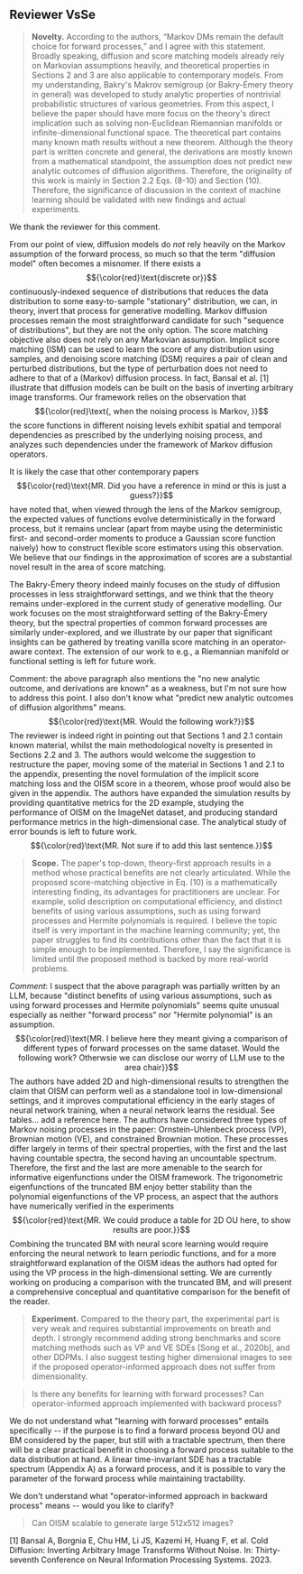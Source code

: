 ## Reviewer VsSe

>**Novelty.** According to the authors, “Markov DMs remain the default choice for forward processes,” and I agree with this statement. Broadly speaking, diffusion and score matching models already rely on Markovian assumptions heavily, and theoretical properties in Sections 2 and 3 are also applicable to contemporary models. From my understanding, Bakry's Makrov semigroup (or Bakry-Émery theory in general) was developed to study analytic properties of nontrivial probabilistic structures of various geometries. From this aspect, I believe the paper should have more focus on the theory's direct implication such as solving non-Euclidean Riemannian manifolds or infinite-dimensional functional space. The theoretical part contains many known math results without a new theorem. Although the theory part is written concrete and general, the derivations are mostly known from a mathematical standpoint, the assumption does not predict new analytic outcomes of diffusion algorithms. Therefore, the originality of this work is mainly in Section 2.2 Eqs. (8-10) and Section (10). Therefore, the significance of discussion in the context of machine learning should be validated with new findings and actual experiments.

We thank the reviewer for this comment. 

From our point of view, diffusion models do _not_ rely heavily on the Markov assumption of the forward process, so much so that the term "diffusion model" often becomes a misnomer. If there exists a  $${\color{red}\text{discrete or}}$$ continuously-indexed sequence of distributions that reduces the data distribution to some easy-to-sample "stationary" distribution, we can, in theory, invert that process for generative modelling. Markov diffusion processes remain the most straightforward candidate for such "sequence of distributions", but they are not the only option. The score matching objective also does not rely on any Markovian assumption. Implicit score matching (ISM) can be used to learn the score of any distribution using samples, and denoising score matching (DSM) requires a pair of clean and perturbed distributions, but the type of perturbation does not need to adhere to that of a (Markov) diffusion process. In fact, Bansal et al. [1] illustrate that diffusion models can be built on the basis of inverting arbitrary image transforms. Our framework relies on the observation that $${\color{red}\text{, when the noising process is Markov, }}$$ the score functions in different noising levels exhibit spatial and temporal dependencies as prescribed by the underlying noising process, and analyzes such dependencies under the framework of Markov diffusion operators. 

It is likely the case that other contemporary papers $${\color{red}\text{MR. Did you have a reference in mind or this is just a guess?}}$$ have noted that, when viewed through the lens of the Markov semigroup, the expected values of functions evolve deterministically in the forward process, but it remains unclear (apart from maybe using the deterministic first- and second-order moments to produce a Gaussian score function naively) how to construct flexible score estimators using this observation. We believe that our findings in the approximation of scores are a substantial novel result in the area of score matching.  

The Bakry-Émery theory indeed mainly focuses on the study of diffusion processes in less straightforward settings, and we think that the theory remains under-explored in the current study of generative modelling. Our work focuses on the most straightforward setting of the Bakry-Émery theory, but the spectral properties of common forward processes are similarly under-explored, and we illustrate by our paper that significant insights can be gathered by treating vanilla score matching in an operator-aware context. The extension of our work to e.g., a Riemannian manifold or functional setting is left for future work. 

Comment: the above paragraph also mentions the "no new analytic outcome, and derivations are known" as a weakness, but I'm not sure how to address this point. I also don't know what "predict new analytic outcomes of diffusion algorithms" means. 
$${\color{red}\text{MR. Would the following work?}}$$ The reviewer is indeed right in pointing out that Sections 1 and 2.1 contain known material, whilst the main methodological novelty is presented in Sections 2.2 and 3. The authors would welcome the suggestion to restructure the paper, moving some of the material in Sections 1 and 2.1 to the appendix, presenting the novel formulation of the implicit score matching loss and the OISM score in a theorem, whose proof would also be given in the appendix. The authors have expanded the simulation results by providing quantitative metrics for the 2D example, studying the performance of OISM on the ImageNet dataset, and producing standard performance metrics in the high-dimensional case. The analytical study of error bounds is left to future work. $${\color{red}\text{MR. Not sure if to add this last sentence.}}$$ 

>**Scope.** The paper's top-down, theory-first approach results in a method whose practical benefits are not clearly articulated. While the proposed score-matching objective in Eq. (10) is a mathematically interesting finding, its advantages for practitioners are unclear. For example, solid description on computational efficiency, and distinct benefits of using various assumptions, such as using forward processes and Hermite polynomials is required. I believe the topic itself is very important in the machine learning community; yet, the paper struggles to find its contributions other than the fact that it is simple enough to be implemented. Therefore, I say the significance is limited until the proposed method is backed by more real-world problems.



_Comment_: I suspect that the above paragraph was partially written by an LLM, because "distinct benefits of using various assumptions, such as using forward processes and Hermite polynomials" seems quite unusual especially as neither "forward process" nor "Hermite polynomial" is an assumption. $${\color{red}\text{MR. I believe here they meant giving a comparison of different types of forward processes on the same dataset. Would the following work? Otherwsie we can disclose our worry of LLM use to the area chair}}$$ The authors have added 2D and high-dimensional results to strengthen the claim that OISM can perform well as a standalone tool in low-dimensional settings, and it improves computational efficiency in the early stages of neural network training, when a neural network learns the residual. See tables... add a reference here. The authors have considered three types of Markov noising processes in the paper: Ornstein-Uhlenbeck process (VP), Brownian motion (VE), and constrained Brownian motion. These processes differ largely in terms of their spectral properties, with the first and the last having countable spectra, the second having an uncountable spectrum. Therefore, the first and the last are more amenable to the search for informative eigenfunctions under the OISM framework. The trigonometric eigenfunctions of the truncated BM enjoy better stability than the polynomial eigenfunctions of the VP process, an aspect that the authors have numerically verified in the experiments $${\color{red}\text{MR. We could produce a table for 2D OU here, to show results are poor.}}$$ Combining the truncated BM with neural score learning would require enforcing the neural network to learn periodic functions, and for a more straightforward explanation of the OISM ideas the authors had opted for using the VP process in the high-dimensional setting. We are currently working on producing a comparison with the truncated BM, and will present a comprehensive conceptual and quantitative comparison for the benefit of the reader. 

> **Experiment.** Compared to the theory part, the experimental part is very weak and requires substantial improvements on breath and depth. I strongly recommend adding strong benchmarks and score matching methods such as VP and VE SDEs [Song et al., 2020b], and other DDPMs. I also suggest testing higher dimensional images to see if the proposed operator-informed approach does not suffer from dimensionality.



> Is there any benefits for learning with forward processes? Can operator-informed approach implemented with backward process?

We do not understand what "learning with forward processes" entails specifically -- if the purpose is to find a forward process beyond OU and BM considered by the paper, but still with a tractable spectrum, then there will be a clear practical benefit in choosing a forward process suitable to the data distribution at hand. A linear time-invariant SDE has a tractable spectrum (Appendix A) as a forward process, and it is possible to vary the parameter of the forward process while maintaining tractability. 

We don't understand what "operator-informed approach in backward process" means -- would you like to clarify?

> Can OISM scalable to generate large 512x512 images?

[1] Bansal A, Borgnia E, Chu HM, Li JS, Kazemi H, Huang F, et al. Cold Diffusion: Inverting Arbitrary Image Transforms Without Noise. In: Thirty-seventh Conference on Neural Information Processing Systems. 2023.
